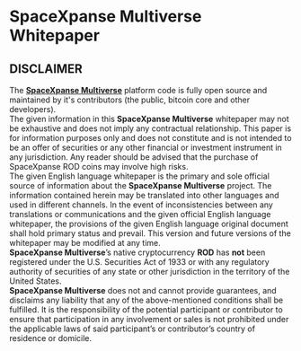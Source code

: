 # SpaceXpanse Multiverse Whitepaper
## DISCLAIMER  
The [**SpaceXpanse Multiverse**](https://github.com/SpaceXpanse/) platform code is fully open source and maintained by it's contributors (the public, bitcoin core and other developers).  
The given information in this **SpaceXpanse Multiverse** whitepaper may not be exhaustive and does not imply any contractual relationship. This paper is for information purposes only and does not constitute and is not intended to be an offer of securities or any other financial or investment instrument in any jurisdiction. Any reader should be advised that the purchase of SpaceXpanse ROD coins may involve high risks.  
The given English language whitepaper is the primary and sole official source of information about the **SpaceXpanse Multiverse** project. The information contained herein may be translated into other languages and used in different channels. In the event of inconsistencies between any translations or communications and the given official English language whitepaper, the provisions of the given English language original document shall hold primary status and prevail. This version and future versions of the whitepaper may be modified at any time.  
**SpaceXpanse Multiverse**’s native cryptocurrency **ROD** has ****not**** been registered under the U.S. Securities Act of 1933 or with any regulatory authority of securities of any state or other jurisdiction in the territory of the United States.  
**SpaceXpanse Multiverse** does not and cannot provide guarantees, and disclaims any liability that any of the above-mentioned conditions shall be fulfilled. It is the responsibility of the potential participant or contributor to ensure that participation in any involvement or sales is not prohibited under the applicable laws of said participant’s or contributor’s country of residence or domicile.

